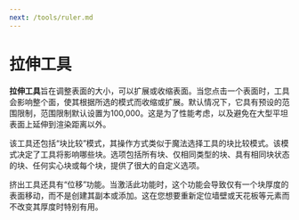 ```yaml
---
next: /tools/ruler.md
---
```


# 拉伸工具
**拉伸工具**旨在调整表面的大小，可以扩展或收缩表面。当您点击一个表面时，工具会影响整个面，使其根据所选的模式而收缩或扩展。默认情况下，它具有预设的范围限制，范围限制默认设置为100,000。这是为了性能考虑，以及避免在大型平坦表面上延伸到渲染距离以外。

该工具还包括“块比较”模式，其操作方式类似于魔法选择工具的块比较模式。该模式决定了工具将影响哪些块。选项包括所有块、仅相同类型的块、具有相同块状态的块、任何实心块或每个块，提供了很大的自定义选项。

挤出工具还具有“位移”功能。当激活此功能时，这个功能会导致仅有一个块厚度的表面移动，而不是创建其副本或添加。这在您想要重新定位墙壁或天花板等元素而不改变其厚度时特别有用。